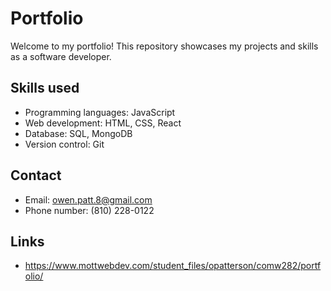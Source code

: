 # Portfolio

Welcome to my portfolio! This repository showcases my projects and skills as a software developer.

## Skills used

- Programming languages: JavaScript
- Web development: HTML, CSS, React
- Database: SQL, MongoDB
- Version control: Git

## Contact

- Email: owen.patt.8@gmail.com
- Phone number: (810) 228-0122

## Links

- https://www.mottwebdev.com/student_files/opatterson/comw282/portfolio/
